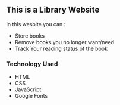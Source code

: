 <h2>This is a Library Website</h2>
<h3I>In this wesbite you can :</h3I>
<ul>
  <li>Store books</li>
  <li>Remove books you no longer want/need </li>
  <li>Track Your reading status of the book</li>
</ul>

<h3>Technology Used</h3>
<ul>
  <li>HTML</li>
  <li>CSS</li>
  <li>JavaScript</li>
  <li>Google Fonts</li>
</ul>
